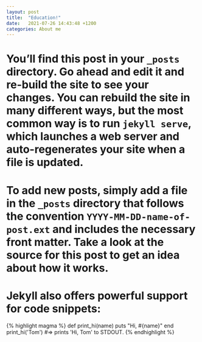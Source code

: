 ```yaml
---
layout: post
title:  "Education!"
date:   2021-07-26 14:43:48 +1200
categories: About me
---
```

# You’ll find this post in your `_posts` directory. Go ahead and edit it and re-build the site to see your changes. You can rebuild the site in many different ways, but the most common way is to run `jekyll serve`, which launches a web server and auto-regenerates your site when a file is updated.

# To add new posts, simply add a file in the `_posts` directory that follows the convention `YYYY-MM-DD-name-of-post.ext` and includes the necessary front matter. Take a look at the source for this post to get an idea about how it works.

# Jekyll also offers powerful support for code snippets:

{% highlight magma %}
def print_hi(name)
  puts "Hi, #{name}"
end
print_hi('Tom')
#=> prints 'Hi, Tom' to STDOUT.
{% endhighlight %}

